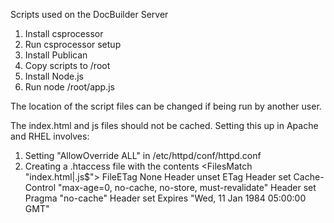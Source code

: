 Scripts used on the DocBuilder Server

1. Install csprocessor
2. Run csprocessor setup
3. Install Publican
4. Copy scripts to /root
5. Install Node.js
5. Run node /root/app.js

The location of the script files can be changed if being run by another user.

The index.html and js files should not be cached. Setting this up in Apache and RHEL involves:

1. Setting "AllowOverride ALL" in /etc/httpd/conf/httpd.conf
2. Creating a .htaccess file with the contents
   <FilesMatch "index\.html|\.js$">
   FileETag None
   <ifModule mod_headers.c>
   Header unset ETag
   Header set Cache-Control "max-age=0, no-cache, no-store, must-revalidate"
   Header set Pragma "no-cache"
   Header set Expires "Wed, 11 Jan 1984 05:00:00 GMT"
   </ifModule>
   </FilesMatch>


